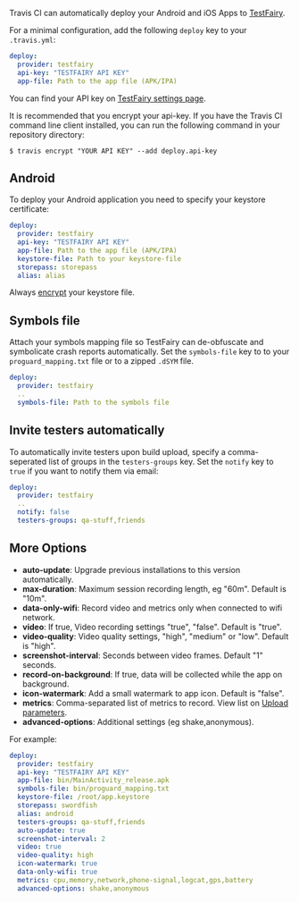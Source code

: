 Travis CI can automatically deploy your Android and iOS Apps to [TestFairy](https://www.testfairy.com/).

For a minimal configuration, add the following `deploy` key to your `.travis.yml`:

``` yaml
deploy:
  provider: testfairy
  api-key: "TESTFAIRY API KEY"
  app-file: Path to the app file (APK/IPA)
```

You can find your API key on [TestFairy settings page](https://app.testfairy.com/settings/).

It is recommended that you encrypt your api-key. If you have the Travis CI command line client installed, you can run the following command in your repository directory:

``` console
$ travis encrypt "YOUR API KEY" --add deploy.api-key
```

## Android

To deploy your Android application you need to specify your keystore certificate:

``` yaml
deploy:
  provider: testfairy
  api-key: "TESTFAIRY API KEY"
  app-file: Path to the app file (APK/IPA)
  keystore-file: Path to your keystore-file
  storepass: storepass
  alias: alias
```

Always [encrypt](http://docs.travis-ci.com/user/encrypting-files/) your keystore file.


## Symbols file

Attach your symbols mapping file so TestFairy can de-obfuscate and symbolicate crash reports automatically. Set the `symbols-file` key to to your `proguard_mapping.txt` file or to a zipped `.dSYM` file.

``` yaml
deploy:
  provider: testfairy
  ..
  symbols-file: Path to the symbols file
```

## Invite testers automatically

To automatically invite testers upon build upload, specify a comma-seperated list of groups in the `testers-groups` key. Set the `notify` key to `true` if you want to notify them via email:

``` yaml
deploy:
  provider: testfairy
  ..
  notify: false
  testers-groups: qa-stuff,friends
```

## More Options

* **auto-update**: Upgrade previous installations to this version automatically.
* **max-duration**: Maximum session recording length, eg "60m". Default is "10m".
* **data-only-wifi**: Record video and metrics only when connected to wifi network.
* **video**: If true, Video recording settings "true", "false". Default is "true".
* **video-quality**: Video quality settings, "high", "medium" or "low". Default is "high".
* **screenshot-interval**: Seconds between video frames. Default "1" seconds.
* **record-on-background**: If true, data will be collected while the app on background.
* **icon-watermark**: Add a small watermark to app icon. Default is "false".
* **metrics**: Comma-separated list of metrics to record. View list on [Upload parameters](http://docs.testfairy.com/Upload_API.html).
* **advanced-options**: Additional settings (eg shake,anonymous).

For example:

```yaml
deploy:
  provider: testfairy
  api-key: "TESTFAIRY API KEY"
  app-file: bin/MainActivity_release.apk
  symbols-file: bin/proguard_mapping.txt
  keystore-file: /root/app.keystore
  storepass: swordfish
  alias: android
  testers-groups: qa-stuff,friends
  auto-update: true
  screenshot-interval: 2
  video: true
  video-quality: high
  icon-watermark: true
  data-only-wifi: true
  metrics: cpu,memory,network,phone-signal,logcat,gps,battery
  advanced-options: shake,anonymous
```